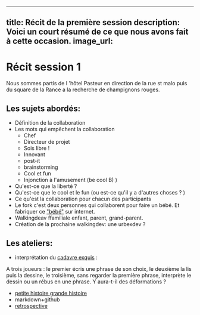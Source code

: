 

---
title: Récit de la première session
description: Voici un court résumé de ce que nous avons fait à cette occasion.
image_url:
---

# Récit session 1

Nous sommes partis de l 'hôtel Pasteur en direction de la rue st malo puis du square de la Rance a la recherche de champignons rouges.

## Les sujets abordés:

+ Définition de la collaboration
+ Les mots qui empêchent la collaboration
  + Chef
  + Directeur de projet
  + Sois libre !
  + Innovant
  + post-it
  + brainstorming
  + Cool et fun
  + Injonction à l'amusement (be cool B) )
+ Qu'est-ce que la liberté ?
+ Qu'est-ce que le cool et le fun (ou est-ce qu'il y a d'autres choses ? )
+ Ce qu'est la collaboration pour chacun des participants
+ Le fork c'est deux personnes qui collaborent pour faire un bébé. Et fabriquer ce ["bébé"](http://walkingdev.fr/#walkingdev/labncollab/blob/master/README.md) sur internet.
+ Walkingdeav ffamiliale enfant, parent, grand-parent.
+ Création de la prochaine walkingdev: une urbexdev ?

## Les ateliers:

+ interprétation du [cadavre exquis](https://fr.wikipedia.org/wiki/Cadavre_exquis_(jeu)#D.C3.A9finition.2C_historique.2C_r.C3.A8gles_et_cr.C3.A9ateur) :

A trois joueurs : le premier écris une phrase de son choix, le deuxième la lis puis la dessine, le troisième, sans regarder la première phrase, interprète le dessin ou un rébus en une phrase. Y aura-t-il des déformations ? 
+ [petite histoire grande histoire](http://loire-hauteloire.centres-sociaux.fr/files/2015/02/Scop-le-Pav%C3%A9-Petite-histoire-grande-Histoire-Document-d%C3%A9taill%C3%A9.pdf)
+ markdown+github
+ [retrospective](http://www.multibao.org/#nomades/camps/blob/master/indie_camp_kerbors_2016/retrospective_mi_parcours.md)
